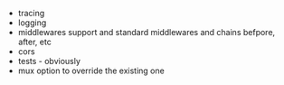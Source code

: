 - tracing
- logging
- middlewares support and standard middlewares and chains befpore, after, etc
- cors
- tests - obviously
- mux option to override the existing one